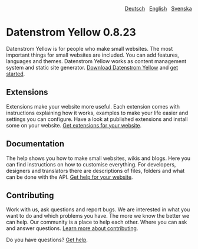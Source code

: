 <p align="right"><a href="README-de.md">Deutsch</a> &nbsp; <a href="README.md">English</a> &nbsp; <a href="README-sv.md">Svenska</a></p>

# Datenstrom Yellow 0.8.23

Datenstrom Yellow is for people who make small websites. The most important things for small websites are included. You can add features, languages and themes. Datenstrom Yellow works as content management system and static site generator. [Download Datenstrom Yellow](https://github.com/datenstrom/yellow/archive/main.zip) and [get started](https://datenstrom.se/yellow/help/how-to-get-started).

## Extensions 

Extensions make your website more useful. Each extension comes with instructions explaining how it works, examples to make your life easier and settings you can configure. Have a look at published extensions and install some on your website. [Get extensions for your website](https://github.com/datenstrom/yellow-extensions).

## Documentation

The help shows you how to make small websites, wikis and blogs. Here you can find instructions on how to customise everything. For developers, designers and translators there are descriptions of files, folders and what can be done with the API. [Get help for your website](https://datenstrom.se/yellow/help/).

## Contributing

Work with us, ask questions and report bugs. We are interested in what you want to do and which problems you have. The more we know the better we can help. Our community is a place to help each other. Where you can ask and answer questions. [Learn more about contributing](https://datenstrom.se/yellow/help/contributing-guidelines).

Do you have questions? [Get help](https://datenstrom.se/yellow/help/).
